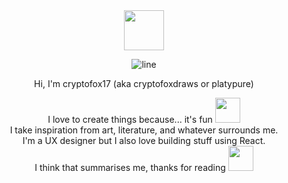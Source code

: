 <div align="center">
<img src="https://github.com/user-attachments/assets/45aa6652-ee64-4612-8924-48627d02709d" height="64px" width="auto">

![line](https://github.com/user-attachments/assets/927a6ed5-89c0-434d-a5a7-210df04d6cd2)

Hi, I'm cryptofox17 (aka cryptofoxdraws or platypure)

I love to create things because... it's fun <img src="https://github.com/user-attachments/assets/d31ed95e-78b0-47c8-b0b7-06a425f1364c" height="40" width="auto"> <br>
I take inspiration from art, literature, and whatever surrounds me. <br>
I'm a UX designer but I also love building stuff using React. <br>
I think that summarises me, thanks for reading <img src="https://github.com/user-attachments/assets/0c8d4fc5-de0f-49ef-8a64-d768f725ae50" width="40">
</div>
